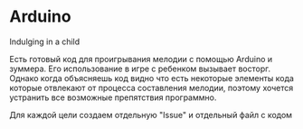 # Arduino
 Indulging in a child

Есть готовый код для проигрывания мелодии с помощью Arduino и зуммера. Его использование в игре с ребенком вызывает восторг.
Однако когда объясняешь код видно что есть некоторые элементы кода которые отвлекают от процесса составления мелодии, поэтому хочется устранить все возможные препятствия программно.

Для каждой цели создаем отдельную "Issue" и отдельный файл с кодом
